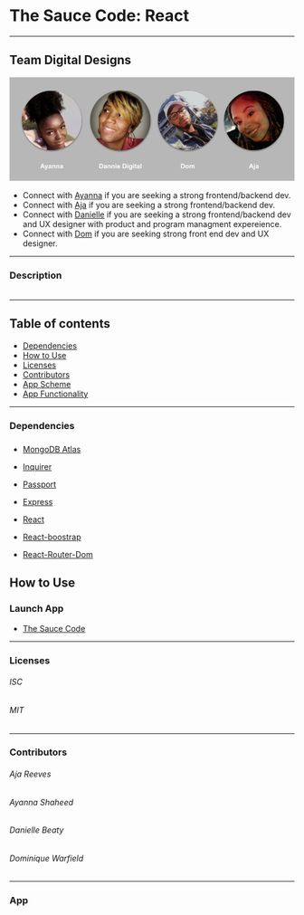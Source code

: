 # The Sauce Code: React
---
## Team Digital Designs
![teamDigtialDesigns](the_sauce_code\client\public\images\team.png?size=250)<br/>

* Connect with [Ayanna](https://github.com/ashaheed3) if you are seeking a strong frontend/backend dev.
* Connect with [Aja](https://github.com/clemsontigress) if you are seeking  a strong frontend/backend dev.
* Connect with [Danielle](https://github.com/DannieDigital) if you are seeking a strong frontend/backend dev and UX designer with product and program managment expereience. 
* Connect with [Dom](https://github.com/domwarit) if you are seeking strong front end dev and UX designer.


----
### Description
###### 

---
## Table of contents
* [Dependencies](#Dependencies)
* [How to Use](#how-to-Use)
* [Licenses](#Licenses)
* [Contributors](#Contributors)
* [App Scheme](#App-Fuctionality)
* [App Functionality](#App-Fuctionality)

---

### Dependencies
##### 

* [MongoDB Atlas]() 

* [Inquirer]() 

* [Passport ]() 

* [Express]()

* [React]()

* [React-boostrap]()

* [React-Router-Dom]()

## How to Use
### Launch App
* [The Sauce Code](https://git.heroku.com/theaucecode.git)
---

### Licenses
###### ISC
###### MIT
---
### Contributors
###### Aja Reeves
###### Ayanna Shaheed 
###### Danielle Beaty
###### Dominique Warfield 
---
### App 
![]()

